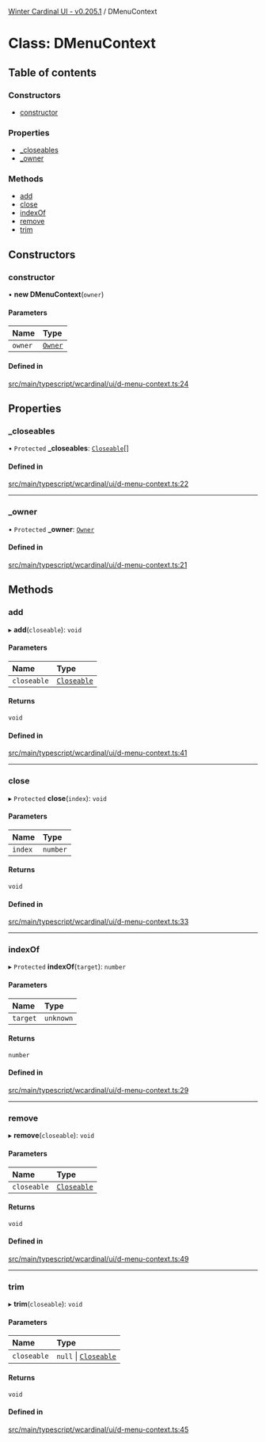[Winter Cardinal UI - v0.205.1](../index.md) / DMenuContext

# Class: DMenuContext

## Table of contents

### Constructors

- [constructor](DMenuContext.md#constructor)

### Properties

- [\_closeables](DMenuContext.md#_closeables)
- [\_owner](DMenuContext.md#_owner)

### Methods

- [add](DMenuContext.md#add)
- [close](DMenuContext.md#close)
- [indexOf](DMenuContext.md#indexof)
- [remove](DMenuContext.md#remove)
- [trim](DMenuContext.md#trim)

## Constructors

### constructor

• **new DMenuContext**(`owner`)

#### Parameters

| Name | Type |
| :------ | :------ |
| `owner` | [`Owner`](../interfaces/Owner.md) |

#### Defined in

[src/main/typescript/wcardinal/ui/d-menu-context.ts:24](https://github.com/winter-cardinal/winter-cardinal-ui/blob/v0.205.1/src/main/typescript/wcardinal/ui/d-menu-context.ts#L24)

## Properties

### \_closeables

• `Protected` **\_closeables**: [`Closeable`](../interfaces/Closeable.md)[]

#### Defined in

[src/main/typescript/wcardinal/ui/d-menu-context.ts:22](https://github.com/winter-cardinal/winter-cardinal-ui/blob/v0.205.1/src/main/typescript/wcardinal/ui/d-menu-context.ts#L22)

___

### \_owner

• `Protected` **\_owner**: [`Owner`](../interfaces/Owner.md)

#### Defined in

[src/main/typescript/wcardinal/ui/d-menu-context.ts:21](https://github.com/winter-cardinal/winter-cardinal-ui/blob/v0.205.1/src/main/typescript/wcardinal/ui/d-menu-context.ts#L21)

## Methods

### add

▸ **add**(`closeable`): `void`

#### Parameters

| Name | Type |
| :------ | :------ |
| `closeable` | [`Closeable`](../interfaces/Closeable.md) |

#### Returns

`void`

#### Defined in

[src/main/typescript/wcardinal/ui/d-menu-context.ts:41](https://github.com/winter-cardinal/winter-cardinal-ui/blob/v0.205.1/src/main/typescript/wcardinal/ui/d-menu-context.ts#L41)

___

### close

▸ `Protected` **close**(`index`): `void`

#### Parameters

| Name | Type |
| :------ | :------ |
| `index` | `number` |

#### Returns

`void`

#### Defined in

[src/main/typescript/wcardinal/ui/d-menu-context.ts:33](https://github.com/winter-cardinal/winter-cardinal-ui/blob/v0.205.1/src/main/typescript/wcardinal/ui/d-menu-context.ts#L33)

___

### indexOf

▸ `Protected` **indexOf**(`target`): `number`

#### Parameters

| Name | Type |
| :------ | :------ |
| `target` | `unknown` |

#### Returns

`number`

#### Defined in

[src/main/typescript/wcardinal/ui/d-menu-context.ts:29](https://github.com/winter-cardinal/winter-cardinal-ui/blob/v0.205.1/src/main/typescript/wcardinal/ui/d-menu-context.ts#L29)

___

### remove

▸ **remove**(`closeable`): `void`

#### Parameters

| Name | Type |
| :------ | :------ |
| `closeable` | [`Closeable`](../interfaces/Closeable.md) |

#### Returns

`void`

#### Defined in

[src/main/typescript/wcardinal/ui/d-menu-context.ts:49](https://github.com/winter-cardinal/winter-cardinal-ui/blob/v0.205.1/src/main/typescript/wcardinal/ui/d-menu-context.ts#L49)

___

### trim

▸ **trim**(`closeable`): `void`

#### Parameters

| Name | Type |
| :------ | :------ |
| `closeable` | ``null`` \| [`Closeable`](../interfaces/Closeable.md) |

#### Returns

`void`

#### Defined in

[src/main/typescript/wcardinal/ui/d-menu-context.ts:45](https://github.com/winter-cardinal/winter-cardinal-ui/blob/v0.205.1/src/main/typescript/wcardinal/ui/d-menu-context.ts#L45)
